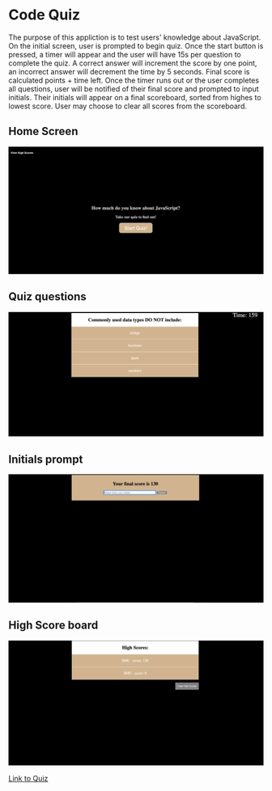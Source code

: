 # Code Quiz

The purpose of this appliction is to test users' knowledge about JavaScript.
On the initial screen, user is prompted to begin quiz. Once the start button is pressed, a timer will appear and the user will have 15s per question to complete the quiz. A correct answer will increment the score by one point, an incorrect answer will decrement the time by 5 seconds. Final score is calculated points + time left. Once the timer runs out or the user completes all questions, user will be notified of their final score and prompted to input initials. Their initials will appear on a final scoreboard, sorted from highes to lowest score. User may choose to clear all scores from the scoreboard.

## Home Screen
<img src="images/home.png" alt="home-screen">

## Quiz questions 
<img src="images/question.png" alt="questions">

## Initials prompt
<img src="images/initials.png" alt="initials">

## High Score board
<img src="images/scores.png" alt="high-scores">

<a href="https://sarahm16.github.io/homework-4/">Link to Quiz</a>